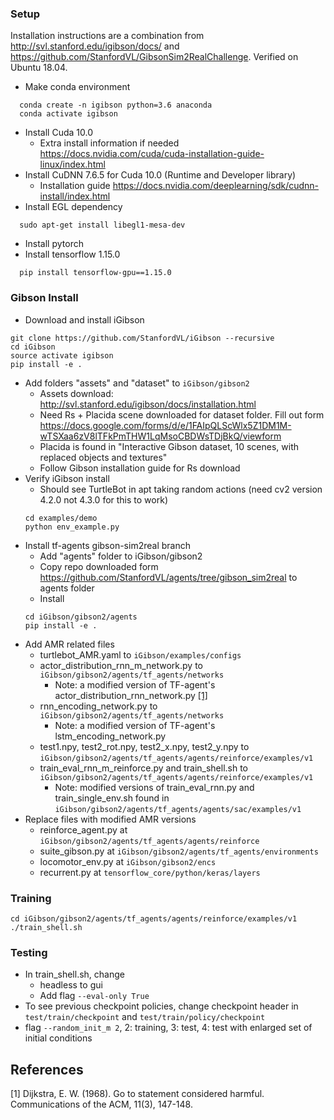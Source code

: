 ### Setup
Installation instructions are a combination from http://svl.stanford.edu/igibson/docs/ and https://github.com/StanfordVL/GibsonSim2RealChallenge. Verified on Ubuntu 18.04.
- Make conda environment
```
  conda create -n igibson python=3.6 anaconda
  conda activate igibson
```
- Install Cuda 10.0
  - Extra install information if needed https://docs.nvidia.com/cuda/cuda-installation-guide-linux/index.html
- Install CuDNN 7.6.5 for Cuda 10.0 (Runtime and Developer library)
  - Installation guide https://docs.nvidia.com/deeplearning/sdk/cudnn-install/index.html
- Install EGL dependency
```
  sudo apt-get install libegl1-mesa-dev
  ```
- Install pytorch
- Install tensorflow 1.15.0
```
  pip install tensorflow-gpu==1.15.0
```
### Gibson Install
- Download and install iGibson
```
git clone https://github.com/StanfordVL/iGibson --recursive
cd iGibson
source activate igibson
pip install -e .
```
- Add folders "assets" and "dataset" to `iGibson/gibson2`
  - Assets download: http://svl.stanford.edu/igibson/docs/installation.html
  - Need Rs + Placida scene downloaded for dataset folder. Fill out form https://docs.google.com/forms/d/e/1FAIpQLScWlx5Z1DM1M-wTSXaa6zV8lTFkPmTHW1LqMsoCBDWsTDjBkQ/viewform
  - Placida is found in "Interactive Gibson dataset, 10 scenes, with replaced objects and textures"
  - Follow Gibson installation guide for Rs download
- Verify iGibson install
  - Should see TurtleBot in apt taking random actions (need cv2 version 4.2.0 not 4.3.0 for this to work)
  ```
  cd examples/demo
  python env_example.py
  ```
- Install tf-agents gibson-sim2real branch
  - Add "agents" folder to iGibson/gibson2
  - Copy repo downloaded form https://github.com/StanfordVL/agents/tree/gibson_sim2real to agents folder
  - Install
  ```
  cd iGibson/gibson2/agents
  pip install -e .
  ```
- Add AMR related files
  - turtlebot_AMR.yaml to `iGibson/examples/configs`
  - actor_distribution_rnn_m_network.py to `iGibson/gibson2/agents/tf_agents/networks`
    - Note: a modified version of TF-agent's actor_distribution_rnn_network.py [[1]](#1)
  - rnn_encoding_network.py to `iGibson/gibson2/agents/tf_agents/networks`
    - Note: a modified version of TF-agent's lstm_encoding_network.py
  - test1.npy, test2_rot.npy, test2_x.npy, test2_y.npy to `iGibson/gibson2/agents/tf_agents/agents/reinforce/examples/v1`
  - train_eval_rnn_m_reinforce.py and train_shell.sh to `iGibson/gibson2/agents/tf_agents/agents/reinforce/examples/v1`
    - Note: modified versions of train_eval_rnn.py and train_single_env.sh found in `iGibson/gibson2/agents/tf_agents/agents/sac/examples/v1`
- Replace files with modified AMR versions
  - reinforce_agent.py at `iGibson/gibson2/agents/tf_agents/agents/reinforce`
  - suite_gibson.py at `iGibson/gibson2/agents/tf_agents/environments`
  - locomotor_env.py at `iGibson/gibson2/encs`
  - recurrent.py at `tensorflow_core/python/keras/layers`

### Training
```
cd iGibson/gibson2/agents/tf_agents/agents/reinforce/examples/v1
./train_shell.sh
```

### Testing
- In train_shell.sh, change
    - headless to gui
    - Add flag `--eval-only True`
- To see previous checkpoint policies, change checkpoint header in `test/train/checkpoint` and `test/train/policy/checkpoint`
- flag `--random_init_m 2`, 2: training, 3: test, 4: test with enlarged set of initial conditions

## References
<a id="1">[1]</a> 
Dijkstra, E. W. (1968). 
Go to statement considered harmful. 
Communications of the ACM, 11(3), 147-148.
